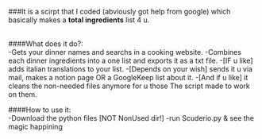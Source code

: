 ###It is a scirpt that I coded (abviously got help from google) which basically makes a **total ingredients** list 4 u. <br><br>

####What does it do?:<br>
    -Gets your dinner names and searchs in a cooking website.
    -Combines each dinner ingredients into a one list and exports it as a txt file.
    -[IF u like] adds italian translations to your list.
    -[Depends on your wish] sends it u via mail, makes a notion page OR a GoogleKeep list about it.
    -[And if u like] it cleans the non-needed files anymore for u those The script made to work on them.

####How to use it:<br>
    -Download the python files [NOT NonUsed dir!]
    -run Scuderio.py & see the magic happining
